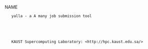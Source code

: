 NAME

       yalla - a A many job submission tool





       KAUST Supercomputing Laboratory: <http://hpc.kaust.edu.sa/>
